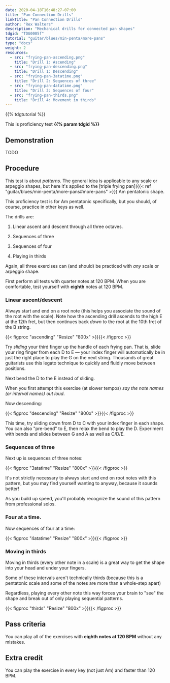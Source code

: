 ```yaml
---
date: 2020-04-18T16:48:27-07:00
title: "Pan Connection Drills"
linkTitle: "Pan Connection Drills"
author: "Rex Walters"
description: "Mechanical drills for connected pan shapes"
tdgid: "TDG0005f"
tutorial: "guitar/blues/min-penta/more-pans"
type: "docs"
weight: 2
resources:
  - src: "frying-pan-ascending.png"
    title: "Drill 1: Ascending"
  - src: "frying-pan-descending.png"
    title: "Drill 1: Descending"
  - src: "frying-pan-3atatime.png"
    title: "Drill 2: Sequences of three"
  - src: "frying-pan-4atatime.png"
    title: "Drill 3: Sequences of four"
  - src: "frying-pan-thirds.png"
    title: "Drill 4: Movement in thirds"
---
```


{{% tdgtutorial %}}

This is proficiency test **{{% param tdgid %}}**

## Demonstration

TODO

## Procedure

This test is about *patterns*. The general idea is applicable to any scale or arpeggio shapes, but here it's applied to the [triple frying pan]({{< ref "guitar/blues/min-penta/more-pans#more-pans" >}}) Am pentatonic shape.

This proficiency test is for Am pentatonic specifically, but you should, of course, practice in other keys as well.

The drills are:

1. Linear ascent and descent through all three octaves.

2. Sequences of three

3. Sequences of four

4. Playing in thirds

Again, all three exercises can (and should) be practiced with *any* scale or arpeggio shape.

First perform all tests with quarter notes at 120 BPM. When you are comfortable, test yourself with **eighth** notes at 120 BPM.

### Linear ascent/descent

Always start and end on a root note (this helps you associate the sound of the root with the scale). Note how the ascending drill ascends to the high E at the 12th fret, but then continues back *down* to the root at the 10th fret of the B string.

{{< figproc "ascending" "Resize" "800x" >}}{{< /figproc >}}

Try *sliding* your third finger up the handle of each frying pan. That is, slide your ring finger from each D to E &mdash; your index finger will automatically be in just the right place to play the G on the next string. Thousands of great guitarists use this legato technique to quickly and fluidly move between positions.

Next bend the D to the E instead of sliding.

When you first attempt this exercise (at slower tempos) *say the note names (or interval names) out loud*.

Now descending:

{{< figproc "descending" "Resize" "800x" >}}{{< /figproc >}}

This time, try sliding down from D to C with your index finger in each shape. You can also "pre-bend" to E, then relax the bend to play the D. Experiment with bends and slides between G and A as well as C/D/E.

### Sequences of three

Next up is sequences of three notes:

{{< figproc "3atatime" "Resize" "800x" >}}{{< /figproc >}}

It's not strictly necessary to always start and end on root notes with this pattern, but you may find yourself wanting to anyway, because it sounds better!

As you build up speed, you'll probably recognize the sound of this pattern from professional solos.

### Four at a time.

Now sequences of four at a time:

{{< figproc "4atatime" "Resize" "800x" >}}{{< /figproc >}}

### Moving in thirds

Moving in thirds (every other note in a scale) is a great way to get the shape into your head and under your fingers.

Some of these intervals aren't technically thirds (because this is a pentatonic scale and some of the notes are more than a whole-step apart)

Regardless, playing every other note this way forces your brain to "see" the shape and break out of only playing sequential patterns.

{{< figproc "thirds" "Resize" "800x" >}}{{< /figproc >}}

## Pass criteria

You can play all of the exercises with **eighth notes at 120 BPM** without any mistakes.

## Extra credit

You can play the exercise in every key (not just Am) and faster than 120 BPM.
